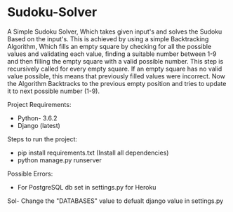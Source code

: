 # Sudoku-Solver

A Simple Sudoku Solver, Which takes given input's and solves the Sudoku Based 
on the input's. This is achieved by using a simple Backtracking Algorithm, Which
fills an empty square by checking for all the possible values and validating each value,
finding a suitable number between 1-9 and then filling the empty square with a valid possible number.
This step is recursively called for every empty square. If an empty square has no valid value possible,
this means that previously filled values were incorrect. Now the Algorithm Backtracks to the previous empty
position and tries to update it to next possible number (1-9).


Project Requirements:
* Python- 3.6.2
* Django (latest)

Steps to run the project:
* pip install requirements.txt (Install all dependencies)
* python manage.py runserver

Possible Errors:
* For PostgreSQL db set in settings.py for Heroku

 Sol- Change the "DATABASES" value to defualt django value in settings.py

